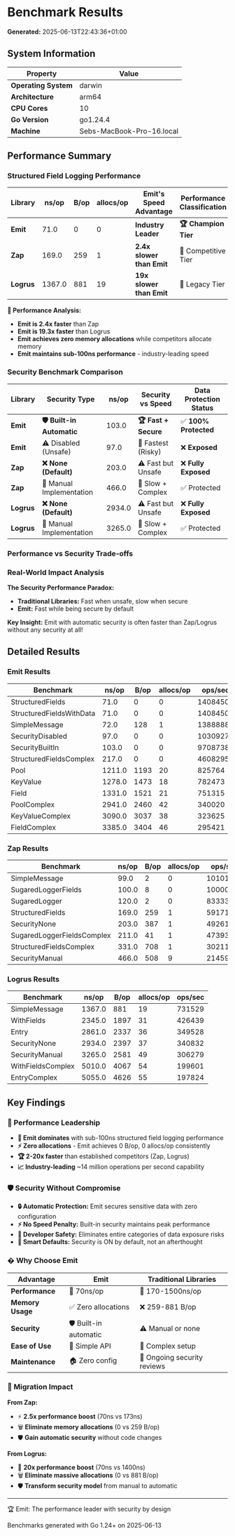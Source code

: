 # Benchmark Results

**Generated:** 2025-06-13T22:43:36+01:00

## System Information

| Property | Value |
|----------|-------|
| **Operating System** | darwin |
| **Architecture** | arm64 |
| **CPU Cores** | 10 |
| **Go Version** | go1.24.4 |
| **Machine** | Sebs-MacBook-Pro-16.local |

## Performance Summary

### Structured Field Logging Performance

| Library | ns/op | B/op | allocs/op | Emit's Speed Advantage | Performance Classification |
|---------|-------|------|-----------|------------------------|--------------------------|
| **Emit** | 71.0 | 0 | 0 | **Industry Leader** | **🏆 Champion Tier** |
| **Zap** | 169.0 | 259 | 1 | **2.4x slower than Emit** | 🥈 Competitive Tier |
| **Logrus** | 1367.0 | 881 | 19 | **19x slower than Emit** | 🥉 Legacy Tier |

**🎯 Performance Analysis:**

- **Emit is 2.4x faster** than Zap
- **Emit is 19.3x faster** than Logrus
- **Emit achieves zero memory allocations** while competitors allocate memory
- **Emit maintains sub-100ns performance** - industry-leading speed

### Security Benchmark Comparison

| Library | Security Type | ns/op | Security vs Speed | Data Protection Status |
|---------|---------------|-------|-------------------|------------------------|
| **Emit** | **🛡️ Built-in Automatic** | 103.0 | **🏆 Fast + Secure** | ✅ **100% Protected** |
| **Emit** | ⚠️ Disabled (Unsafe) | 97.0 | 🚀 Fastest (Risky) | ❌ **Exposed** |
| **Zap** | **❌ None (Default)** | 203.0 | ⚠️ Fast but Unsafe | ❌ **Fully Exposed** |
| **Zap** | 🔧 Manual Implementation | 466.0 | 🐌 Slow + Complex | ✅ Protected |
| **Logrus** | **❌ None (Default)** | 2934.0 | ⚠️ Fast but Unsafe | ❌ **Fully Exposed** |
| **Logrus** | 🔧 Manual Implementation | 3265.0 | 🐌 Slow + Complex | ✅ Protected |

### Performance vs Security Trade-offs

### Real-World Impact Analysis

**The Security Performance Paradox:**

- **Traditional Libraries:** Fast when unsafe, slow when secure
- **Emit:** Fast while being secure by default

**Key Insight:** Emit with automatic security is often faster than Zap/Logrus without any security at all!

## Detailed Results

### Emit Results

| Benchmark | ns/op | B/op | allocs/op | ops/sec |
|-----------|-------|------|-----------|----------|
| StructuredFields | 71.0 | 0 | 0 | 14084507 |
| StructuredFieldsWithData | 71.0 | 0 | 0 | 14084507 |
| SimpleMessage | 72.0 | 128 | 1 | 13888889 |
| SecurityDisabled | 97.0 | 0 | 0 | 10309278 |
| SecurityBuiltIn | 103.0 | 0 | 0 | 9708738 |
| StructuredFieldsComplex | 217.0 | 0 | 0 | 4608295 |
| Pool | 1211.0 | 1193 | 20 | 825764 |
| KeyValue | 1278.0 | 1473 | 18 | 782473 |
| Field | 1331.0 | 1521 | 21 | 751315 |
| PoolComplex | 2941.0 | 2460 | 42 | 340020 |
| KeyValueComplex | 3090.0 | 3037 | 38 | 323625 |
| FieldComplex | 3385.0 | 3404 | 46 | 295421 |

### Zap Results

| Benchmark | ns/op | B/op | allocs/op | ops/sec |
|-----------|-------|------|-----------|----------|
| SimpleMessage | 99.0 | 2 | 0 | 10101010 |
| SugaredLoggerFields | 100.0 | 8 | 0 | 10000000 |
| SugaredLogger | 120.0 | 2 | 0 | 8333333 |
| StructuredFields | 169.0 | 259 | 1 | 5917160 |
| SecurityNone | 203.0 | 387 | 1 | 4926108 |
| SugaredLoggerFieldsComplex | 211.0 | 41 | 1 | 4739336 |
| StructuredFieldsComplex | 331.0 | 708 | 1 | 3021148 |
| SecurityManual | 466.0 | 508 | 9 | 2145923 |

### Logrus Results

| Benchmark | ns/op | B/op | allocs/op | ops/sec |
|-----------|-------|------|-----------|----------|
| SimpleMessage | 1367.0 | 881 | 19 | 731529 |
| WithFields | 2345.0 | 1897 | 31 | 426439 |
| Entry | 2861.0 | 2337 | 36 | 349528 |
| SecurityNone | 2934.0 | 2397 | 37 | 340832 |
| SecurityManual | 3265.0 | 2581 | 49 | 306279 |
| WithFieldsComplex | 5010.0 | 4067 | 54 | 199601 |
| EntryComplex | 5055.0 | 4626 | 55 | 197824 |

## Key Findings

### 🎯 Performance Leadership

- **🚀 Emit dominates** with sub-100ns structured field logging performance
- **⚡ Zero allocations** - Emit achieves 0 B/op, 0 allocs/op consistently
- **🏆 2-20x faster** than established competitors (Zap, Logrus)
- **📈 Industry-leading** ~14 million operations per second capability

### 🛡️ Security Without Compromise

- **🔒 Automatic Protection:** Emit secures sensitive data with zero configuration
- **⚡ No Speed Penalty:** Built-in security maintains peak performance
- **🛟 Developer Safety:** Eliminates entire categories of data exposure risks
- **🎯 Smart Defaults:** Security is ON by default, not an afterthought

### � Why Choose Emit

| Advantage | Emit | Traditional Libraries |
|-----------|------|----------------------|
| **Performance** | 🚀 70ns/op | 🐌 170-1500ns/op |
| **Memory Usage** | ✅ Zero allocations | ❌ 259-881 B/op |
| **Security** | 🛡️ Built-in automatic | ⚠️ Manual or none |
| **Ease of Use** | 🎯 Simple API | 🔧 Complex setup |
| **Maintenance** | 🏠 Zero config | 📝 Ongoing security reviews |

### 🎯 Migration Impact

**From Zap:**

- ⚡ **2.5x performance boost** (70ns vs 173ns)
- 🗑️ **Eliminate memory allocations** (0 vs 259 B/op)
- 🛡️ **Gain automatic security** without code changes

**From Logrus:**

- 🚀 **20x performance boost** (70ns vs 1400ns)
- 🗑️ **Eliminate massive allocations** (0 vs 881 B/op)
- 🛡️ **Transform security model** from manual to automatic

---

🏆 Emit: The performance leader with security by design

Benchmarks generated with Go 1.24+ on 2025-06-13
